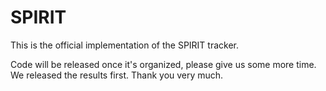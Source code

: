 # SPIRIT
This is the official implementation of the SPIRIT tracker.

Code will be released once it's organized, please give us some more time.
We released the results first.
Thank you very much.

